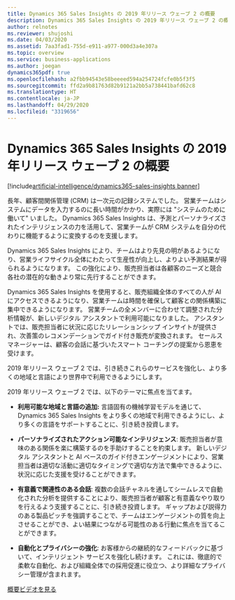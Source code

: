 ```yaml
---
title: Dynamics 365 Sales Insights の 2019 年リリース ウェーブ 2 の概要
description: Dynamics 365 Sales Insights の 2019 年リリース ウェーブ 2 の概要
author: relnotes
ms.reviewer: shujoshi
ms.date: 04/03/2020
ms.assetid: 7aa3fad1-755d-e911-a977-000d3a4e307a
ms.topic: overview
ms.service: business-applications
ms.author: joegan
dynamics365pdf: true
ms.openlocfilehash: a2fbb94543e58beeeed594a254724fcfe0b5f3f5
ms.sourcegitcommit: ffd2a9b81763d82b9121a2bb5a738441bafd62c8
ms.translationtype: HT
ms.contentlocale: ja-JP
ms.lasthandoff: 04/29/2020
ms.locfileid: "3319656"
---
```

# <a name="overview-of-dynamics-365-sales-insights-2019-release-wave-2"></a>Dynamics 365 Sales Insights の 2019 年リリース ウェーブ 2 の概要
[!include[artificial-intelligence/dynamics365-sales-insights banner](../includes/artificial-intelligence/dynamics365-sales-insights.md)]

<!--overview start-->
長年、顧客間関係管理 (CRM) は一次元の記録システムでした。 営業チームはシステムにデータを入力するのに長い時間がかかり、実際には "システムのために働いて" いました。 Dynamics 365 Sales Insights は、予測とパーソナライズされたインテリジェンスの力を活用して、営業チームが CRM システムを自分の代わりに機能するように変換するのを支援します。   

Dynamics 365 Sales Insights により、チームはより先見の明があるようになり、営業ライフサイクル全体にわたって生産性が向上し、よりよい予測結果が得られるようになります。  この強化により、販売担当者は各顧客のニーズと競合各社の潜在的な動きより常に先行することができます。   

Dynamics 365 Sales Insights を使用すると、販売組織全体のすべての人が AI にアクセスできるようになり、営業チームは時間を確保して顧客との関係構築に集中できるようになります。 営業チームの全メンバーに合わせて調整された分析情報が、新しいデジタル アシスタントで利用可能になりました。 アシスタントでは、販売担当者に状況に応じたリレーションシップ インサイトが提供され、次善策のレコメンデーションでガイド付き販売が変換されます。 セールス マネージャーは、顧客の会話に基づいたスマート コーチングの提案から恩恵を受けます。  

2019 年リリース ウェーブ 2 では、引き続きこれらのサービスを強化し、より多くの地域と言語により世界中で利用できるようにします。  

2019 年リリース ウェーブ 2 では、以下のテーマに焦点を当てます。 

- **利用可能な地域と言語の追加:** 言語固有の機械学習モデルを通じて、Dynamics 365 Sales Insights をより多くの地域で利用できるようにし、より多くの言語をサポートすることに、引き続き投資します。 

- **パーソナライズされたアクション可能なインテリジェンス**: 販売担当者が意味のある関係を楽に構築するのを手助けすることを約束します。 新しいデジタル アシスタントと AI ベースのガイド付きエンゲージメントにより、営業担当者は適切な活動に適切なタイミングで適切な方法で集中できるように、状況に応じた支援を受けることができます。 

- **有意義で関連性のある会話**: 複数の会話チャネルを通してシームレスで自動化された分析を提供することにより、販売担当者が顧客と有意義なやり取りを行えるよう支援することに、引き続き投資します。 ギャップおよび説得力のある製品ピッチを強調することで、チームはエンゲージメントの質を向上させることができ、よい結果につながる可能性のある行動に焦点を当てることができます。  

- **自動化とプライバシーの強化**: お客様からの継続的なフィードバックに基づいて、インテリジェント サービスを強化し続けます。 これには、徹底的で柔軟な自動化、および組織全体での採用促進に役立つ、より詳細なプライバシー管理が含まれます。

[概要ビデオを見る](https://aka.ms/ROGSI19RW2ROV)
<!--overview end-->